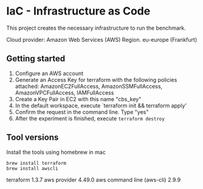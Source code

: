 # IaC - Infrastructure as Code

This project creates the necessary infrastructure to run the benchmark.

Cloud provider: Amazon Web Services (AWS)
Region. eu-europe (Frankfurt)

## Getting started

1. Configure an AWS account
2. Generate an Access Key for terraform with the following policies attached: AmazonEC2FullAccess, AmazonSSMFullAccess, AmazonVPCFullAccess, IAMFullAccess
3. Create a Key Pair in EC2 with this name "cbs_key"
4. In the default workspace, execute `terraform init && terraform apply'
5. Confirm the request in the command line. Type "yes"
6. After the experiment is finished, execute `terraform destroy`

## Tool versions

Install the tools using homebrew in mac

```shell
brew install terraform
brew install awscli
```

terraform 1.3.7
aws provider 4.49.0
aws command line (aws-cli) 2.9.9
